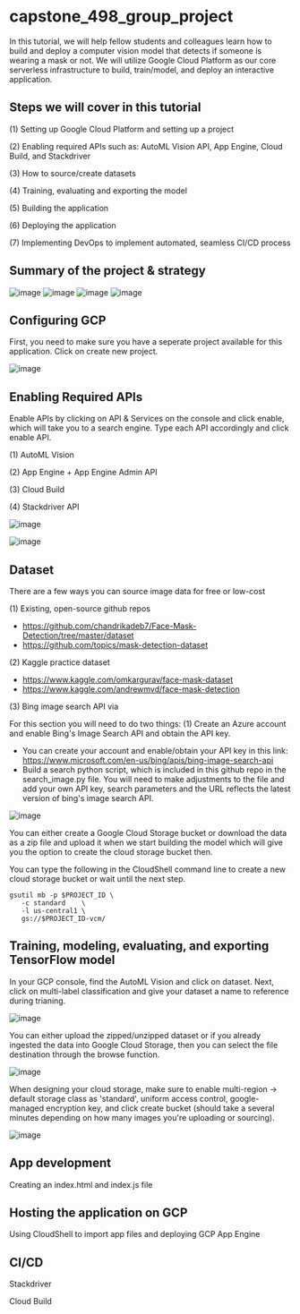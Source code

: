 # capstone_498_group_project

In this tutorial, we will help fellow students and colleagues learn how to build and deploy a computer vision model that detects if someone is wearing a mask or not. We will utilize Google Cloud Platform as our core serverless infrastructure to build, train/model, and deploy an interactive application.

## Steps we will cover in this tutorial

(1) Setting up Google Cloud Platform and setting up a project

(2) Enabling required APIs such as: AutoML Vision API, App Engine, Cloud Build, and Stackdriver

(3) How to source/create datasets 

(4) Training, evaluating and exporting the model

(5) Building the application

(6) Deploying the application

(7) Implementing DevOps to implement automated, seamless CI/CD process


## Summary of the project & strategy

![image](https://user-images.githubusercontent.com/16366387/120933218-f8c16d80-c6ad-11eb-8748-f89a2c4ab984.png)
![image](https://user-images.githubusercontent.com/16366387/120933089-64570b00-c6ad-11eb-809d-687cc4bbced1.png)
![image](https://user-images.githubusercontent.com/16366387/120933094-6a4cec00-c6ad-11eb-939b-15b17e63a83c.png)
![image](https://user-images.githubusercontent.com/16366387/120933104-720c9080-c6ad-11eb-8a63-e992b2072dbc.png)

## Configuring GCP

First, you need to make sure you have a seperate project available for this application. Click on create new project.

![image](https://user-images.githubusercontent.com/16366387/120933681-07108900-c6b0-11eb-9b20-c5926ab0e098.png)


## Enabling Required APIs

Enable APIs by clicking on API & Services on the console and click enable, which will take you to a search engine. Type each API accordingly and click enable API.

(1) AutoML Vision

(2) App Engine + App Engine Admin API

(3) Cloud Build

(4) Stackdriver API

![image](https://user-images.githubusercontent.com/16366387/120934165-0ed12d00-c6b2-11eb-8c33-1651c3e7d650.png)

![image](https://user-images.githubusercontent.com/16366387/120934886-09c1ad00-c6b5-11eb-998a-4a1dee0d3a78.png)

## Dataset

There are a few ways you can source image data for free or low-cost

(1) Existing, open-source github repos
    
* https://github.com/chandrikadeb7/Face-Mask-Detection/tree/master/dataset
* https://github.com/topics/mask-detection-dataset


(2) Kaggle practice dataset

* https://www.kaggle.com/omkargurav/face-mask-dataset
* https://www.kaggle.com/andrewmvd/face-mask-detection

(3) Bing image search API via

For this section you will need to do two things: (1) Create an Azure account and enable Bing's Image Search API and obtain the API key.

* You can create your account and enable/obtain your API key in this link: https://www.microsoft.com/en-us/bing/apis/bing-image-search-api
* Build a search python script, which is included in this github repo in the search_image.py file. You will need to make adjustments to the file and add your own API key, search parameters and the URL reflects the latest version of bing's image search API.

![image](https://user-images.githubusercontent.com/16366387/120934797-9b7cea80-c6b4-11eb-8c14-3a2858bd9cba.png)


You can either create a Google Cloud Storage bucket or download the data as a zip file and upload it when we start building the model which will give you the option to create the cloud storage bucket then.

You can type the following in the CloudShell command line to create a new cloud storage bucket or wait until the next step.

``` 
gsutil mb -p $PROJECT_ID \ 
   -c standard    \
   -l us-central1 \
   gs://$PROJECT_ID-vcm/ 
```

## Training, modeling, evaluating, and exporting TensorFlow model

In your GCP console, find the AutoML Vision and click on dataset. Next, click on multi-label classification and give your dataset a name to reference during trianing.

![image](https://user-images.githubusercontent.com/16366387/120935781-3f689500-c6b9-11eb-915b-ac1fc18a1fe0.png)

You can either upload the zipped/unzipped dataset or if you already ingested the data into Google Cloud Storage, then you can select the file destination through the browse function.

![image](https://user-images.githubusercontent.com/16366387/120935788-4db6b100-c6b9-11eb-840b-a170d0d0eea8.png)

When designing your cloud storage, make sure to enable multi-region -> default storage class as 'standard', uniform access control, google-managed encryption key, and click create bucket (should take a several minutes depending on how many images you're uploading or sourcing).

![image](https://user-images.githubusercontent.com/16366387/120935897-c61d7200-c6b9-11eb-942a-0c97e35c48e0.png)


## App development

Creating an index.html and index.js file

## Hosting the application on GCP

Using CloudShell to import app files and deploying GCP App Engine

## CI/CD

Stackdriver

Cloud Build





